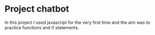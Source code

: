 # Project chatbot

In this project I used javascript for the very first time and the aim was to practice functions and if statements. 
